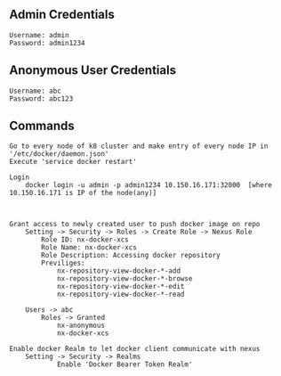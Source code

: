 ## Admin Credentials
    Username: admin  
    Password: admin1234
    
## Anonymous User Credentials    
    Username: abc
    Password: abc123
    
    
## Commands
    Go to every node of k8 cluster and make entry of every node IP in '/etc/docker/daemon.json'
    Execute 'service docker restart'
    
    Login
        docker login -u admin -p admin1234 10.150.16.171:32000  [where 10.150.16.171 is IP of the node(any)]
    
    
    
    Grant access to newly created user to push docker image on repo
        Setting -> Security -> Roles -> Create Role -> Nexus Role
            Role ID: nx-docker-xcs
            Role Name: nx-docker-xcs
            Role Description: Accessing docker repository
            Previliges:
                nx-repository-view-docker-*-add
                nx-repository-view-docker-*-browse
                nx-repository-view-docker-*-edit
                nx-repository-view-docker-*-read
                
        Users -> abc
            Roles -> Granted
                nx-anonymous
                nx-docker-xcs        
    
    Enable docker Realm to let docker client communicate with nexus
        Setting -> Security -> Realms
                Enable 'Docker Bearer Token Realm'            